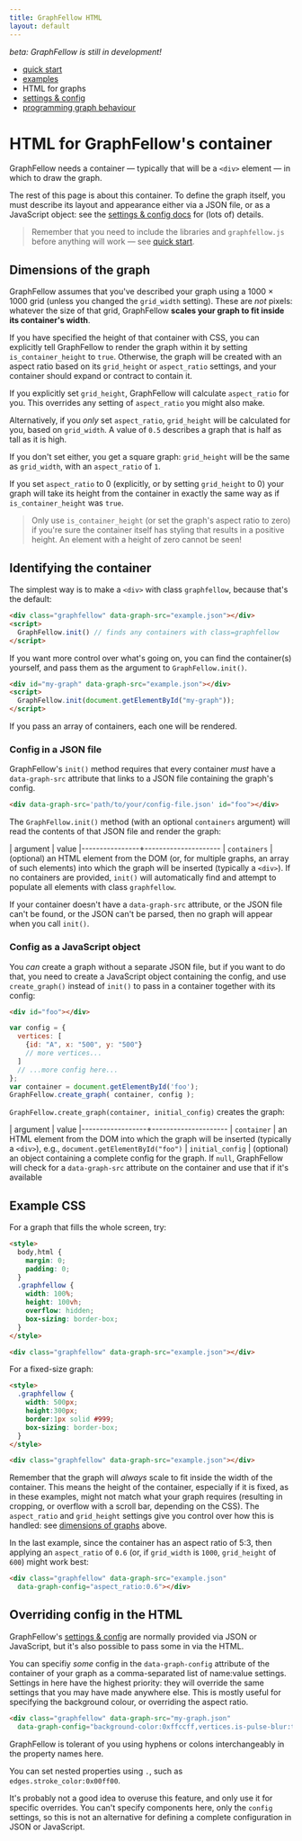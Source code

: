 ```yaml
---
title: GraphFellow HTML
layout: default
---
```


_beta: GraphFellow is still in development!_

* [quick start](index)
* [examples](examples)
* HTML for graphs
* [settings & config](settings)
* [programming graph behaviour](behaviour)

# HTML for GraphFellow's container

GraphFellow needs a container — typically that will be a `<div>` element — in
which to draw the graph.

The rest of this page is about this container. To define the graph itself,
you must describe its layout and appearance either via a JSON file, or as a
JavaScript object: see the [settings & config docs](settings) for (lots of)
details.

> Remember that you need to include the libraries and `graphfellow.js` before
> anything will work — see [quick start](index).

## Dimensions of the graph

GraphFellow assumes that you've described your graph using a 1000 × 1000 grid
(unless you changed the `grid_width` setting). These are *not* pixels:
whatever the size of that grid, GraphFellow **scales your graph to fit inside
its container's width**.

If you have specified the height of that container with CSS, you can explicitly
tell GraphFellow to render the graph within it by setting `is_container_height`
to `true`. Otherwise, the graph will be created with an aspect ratio based on its
`grid_height` or `aspect_ratio` settings, and your container should expand or
contract to contain it.

If you explicitly set `grid_height`, GraphFellow will calculate `aspect_ratio`
for you. This overrides any setting of `aspect_ratio` you might also make.

Alternatively, if you _only_ set `aspect_ratio`, `grid_height` will be calculated
for you, based on `grid_width`. A value of `0.5` describes a graph that is half
as tall as it is high.

If you don't set either, you get a square graph: `grid_height` will be the
same as `grid_width`, with an `aspect_ratio` of `1`.

If you set `aspect_ratio` to 0 (explicitly, or by setting `grid_height` to 0)
your graph will take its height from the container in exactly the same way as
if `is_container_height` was `true`.

> Only use `is_container_height` (or set the graph's aspect ratio to zero) if
> you're sure the container itself has styling that results in a positive
> height. An element with a height of zero cannot be seen!

## Identifying the container

The simplest way is to make a `<div>` with class `graphfellow`, because that's
the default:
  
```html
<div class="graphfellow" data-graph-src="example.json"></div>
<script>
  GraphFellow.init() // finds any containers with class=graphfellow
</script>
```

If you want more control over what's going on, you can find the container(s)
yourself, and pass them as the argument to `GraphFellow.init()`.

```html
<div id="my-graph" data-graph-src="example.json"></div>
<script>
  GraphFellow.init(document.getElementById("my-graph"));
</script>
```

If you pass an array of containers, each one will be rendered.

### Config in a JSON file

GraphFellow's `init()` method requires that every container _must_ have a
`data-graph-src` attribute that links to a JSON file containing the graph's
config.

```html
<div data-graph-src='path/to/your/config-file.json' id="foo"></div>
```

The `GraphFellow.init()` method (with an optional `containers` argument) will
read the contents of that JSON file and render the graph:

| argument       | value
|----------------+---------------------
| `containers`   | (optional) an HTML element from the DOM (or, for multiple graphs, an array of such elements) into which the graph will be inserted (typically a `<div>`). If no containers are provided, `init()` will automatically find and attempt to populate all elements with class `graphfellow`.

If your container doesn't have a `data-graph-src` attribute, or the JSON file
can't be found, or the JSON can't be parsed, then no graph will appear when
you call `init()`.

### Config as a JavaScript object

You _can_ create a graph without a separate JSON file, but if you want to do
that, you need to create a JavaScript object containing the config, and use
`create_graph()` instead of `init()` to pass in a container together with its
config:

```html
<div id="foo"></div>
```
```javascript
var config = { 
  vertices: [
    {id: "A", x: "500", y: "500"}
    // more vertices...
  ]
  // ...more config here...
};
var container = document.getElementById('foo');
GraphFellow.create_graph( container, config );

```

`GraphFellow.create_graph(container, initial_config)` creates the graph:

| argument         | value
|------------------+---------------------
| `container`      | an HTML element from the DOM into which the graph will be inserted (typically a `<div>`), e.g., `document.getElementById("foo")`
| `initial_config` | (optional) an object containing a complete config for the graph. If `null`, GraphFellow will check for a `data-graph-src` attribute on the container and use that if it's available


## Example CSS

For a graph that fills the whole screen, try:

```html
<style>
  body,html {
    margin: 0;
    padding: 0;
  }
  .graphfellow {
    width: 100%;
    height: 100vh;
    overflow: hidden;
    box-sizing: border-box;
  }
</style>
```
```html
<div class="graphfellow" data-graph-src="example.json"></div>
```

For a fixed-size graph:
```html
<style>
  .graphfellow {
    width: 500px;
    height:300px;
    border:1px solid #999;
    box-sizing: border-box;
  }
</style>
```
```html
<div class="graphfellow" data-graph-src="example.json"></div>
```

Remember that the graph will _always_ scale to fit inside the width
of the container. This means the height of the container, especially
if it is fixed, as in these examples, might not match what your
graph requires (resulting in cropping, or overflow with a scroll bar,
depending on the CSS). The `aspect_ratio` and `grid_height` settings
give you control over how this is handled: see
[dimensions of graphs](#dimensions-of-the-graph) above.

In the last example, since the container has an aspect ratio of 5:3, then
applying an `aspect_ratio` of `0.6` (or, if `grid_width` is `1000`,
`grid_height` of `600`) might work best:

```html
<div class="graphfellow" data-graph-src="example.json"
  data-graph-config="aspect_ratio:0.6"></div>
```

## Overriding config in the HTML

GraphFellow's [settings & config](settings) are normally provided via JSON
or JavaScript, but it's also possible to pass some in via the HTML.

You can specifiy _some_ config in the `data-graph-config` attribute of the
container of your graph as a comma-separated list of name:value settings.
Settings in here have the highest priority: they will override the same
settings that you may have made anywhere else. This is mostly useful for
specifying the background colour, or overriding the aspect ratio. 

```html
<div class="graphfellow" data-graph-src="my-graph.json"
  data-graph-config="background-color:0xffccff,vertices.is-pulse-blur:true"></div>
```

GraphFellow is tolerant of you using hyphens or colons interchangeably in the
property names here.

You can set nested properties using `.`, such as `edges.stroke_color:0x00ff00`.

It's probably not a good idea to overuse this feature, and only use it for
specific overrides. You can't specify components here, only the `config`
settings, so this is not an alternative for defining a complete configuration
in JSON or JavaScript.


